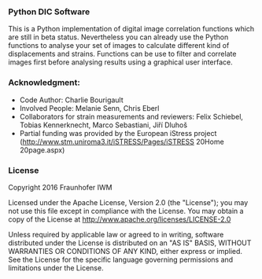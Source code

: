 ### Python DIC Software 

This is a Python implementation of digital image correlation functions which are still in beta status. Nevertheless you can already use the Python functions to analyse your set of images to calculate different kind of displacements and strains.
Functions can be use to filter and correlate images first before analysing results using a graphical user interface.

### Acknowledgment:  
* Code Author: Charlie Bourigault
* Involved People: Melanie Senn, Chris Eberl
* Collaborators for strain measurements and reviewers: Felix Schiebel, Tobias Kennerknecht, Marco Sebastiani, Jiří Dluhoš
* Partial funding was provided by the European iStress project (http://www.stm.uniroma3.it/iSTRESS/Pages/iSTRESS 20Home 20page.aspx)
  
### License

Copyright 2016 Fraunhofer IWM  

Licensed under the Apache License, Version 2.0 (the "License"); you may not use this file except in compliance with the License. You may obtain a copy of the License at
http://www.apache.org/licenses/LICENSE-2.0  

Unless required by applicable law or agreed to in writing, software distributed under the License is distributed on an "AS IS" BASIS, WITHOUT WARRANTIES OR CONDITIONS OF ANY KIND, either express or implied. See the License for the specific language governing permissions and limitations under the License.
